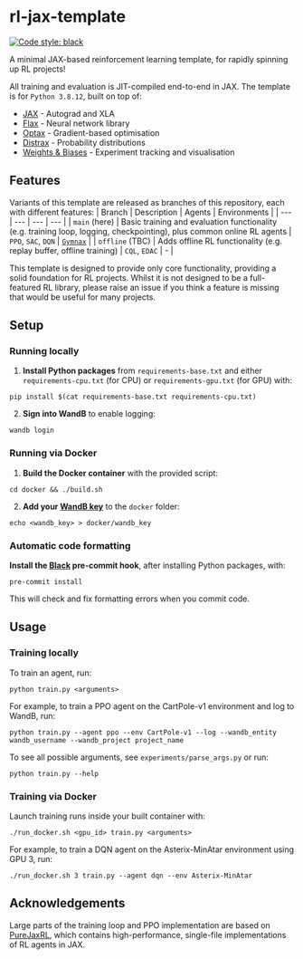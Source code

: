 # rl-jax-template
[![Code style: black](https://img.shields.io/badge/code%20style-black-000000.svg)](https://github.com/psf/black)

A minimal JAX-based reinforcement learning template, for rapidly spinning up RL projects!

All training and evaluation is JIT-compiled end-to-end in JAX. The template is for `Python 3.8.12`, built on top of:
* [JAX](https://github.com/google/jax) - Autograd and XLA
* [Flax](https://github.com/google/flax) - Neural network library
* [Optax](https://github.com/deepmind/optax) - Gradient-based optimisation
* [Distrax](https://github.com/deepmind/distrax) - Probability distributions
* [Weights & Biases](https://wandb.ai/site) - Experiment tracking and visualisation


## Features
Variants of this template are released as branches of this repository, each with different features:
| Branch | Description | Agents | Environments |
| --- | --- | --- | --- |
| `main` (here) | Basic training and evaluation functionality (e.g. training loop, logging, checkpointing), plus common online RL agents | `PPO`, `SAC`, `DQN` | [`Gymnax`](https://github.com/RobertTLange/gymnax) |
| `offline` (TBC) | Adds offline RL functionality (e.g. replay buffer, offline training) | `CQL`, `EDAC` | - |

This template is designed to provide only core functionality, providing a solid foundation for RL projects. Whilst it is not designed to be a full-featured RL library, please raise an issue if you think a feature is missing that would be useful for many projects.


## Setup

### Running locally

1. **Install Python packages** from `requirements-base.txt` and either `requirements-cpu.txt` (for CPU) or `requirements-gpu.txt` (for GPU) with:
```
pip install $(cat requirements-base.txt requirements-cpu.txt)
```
2. **Sign into WandB** to enable logging:
```
wandb login
```

### Running via Docker

1. **Build the Docker container** with the provided script:
```
cd docker && ./build.sh
```
2. **Add your [WandB key](https://wandb.ai/authorize)** to the `docker` folder:
```
echo <wandb_key> > docker/wandb_key
```

### Automatic code formatting
**Install the [Black](https://github.com/psf/black) pre-commit hook**, after installing Python packages, with:
```
pre-commit install
```
This will check and fix formatting errors when you commit code.

## Usage

### Training locally

To train an agent, run:
```
python train.py <arguments>
```
For example, to train a PPO agent on the CartPole-v1 environment and log to WandB, run:
```
python train.py --agent ppo --env CartPole-v1 --log --wandb_entity wandb_username --wandb_project project_name
```
To see all possible arguments, see `experiments/parse_args.py` or run:
```
python train.py --help
```

### Training via Docker
Launch training runs inside your built container with:
```
./run_docker.sh <gpu_id> train.py <arguments>
```
For example, to train a DQN agent on the Asterix-MinAtar environment using GPU 3, run:
```
./run_docker.sh 3 train.py --agent dqn --env Asterix-MinAtar
```

## Acknowledgements
Large parts of the training loop and PPO implementation are based on [PureJaxRL](https://github.com/luchris429/purejaxrl), which contains high-performance, single-file implementations of RL agents in JAX.
